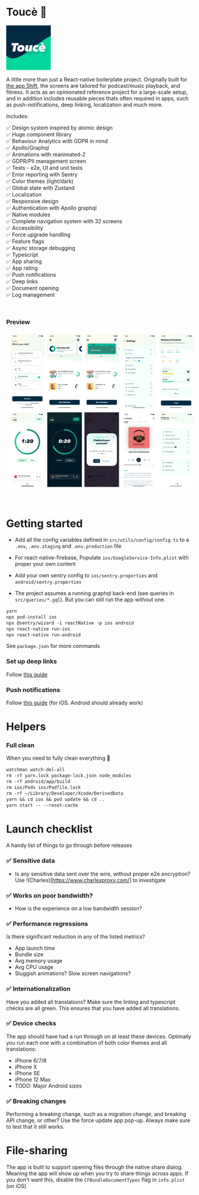 # Toucè 🎨

![Logo](https://github.com/sslash/touce/blob/main/ios/liftncast/Images.xcassets/AppIcon.appiconset/120.png?raw=true)

A little more than just a React-native boilerplate project. Originally built for [the app Shift](https://shiftfm.app), the screens are tailored for podcast/music playback, and fitness.
It acts as an opinionated reference project for a large-scale setup, and in addition includes reusable pieces thats often required in apps, such as push-notifications, deep linking, localization and much more.

Includes:

✅ Design system inspired by atomic design  
✅ Huge component library  
✅ Behaviour Analytics with GDPR in mind  
✅ Apollo/Graphql  
✅ Animations with reanimated-2  
✅ GDPR/PII management screen  
✅ Tests - e2e, UI and unit tests  
✅ Error reporting with Sentry  
✅ Color themes (light/dark)  
✅ Global state with Zustand  
✅ Localization  
✅ Responsive design  
✅ Authentication with Apollo graphql  
✅ Native modules  
✅ Complete navigation system with 32 screens  
✅ Accessibility  
✅ Force upgrade handling  
✅ Feature flags  
✅ Async storage debugging  
✅ Typescript  
✅ App sharing  
✅ App rating  
✅ Push notifications  
✅ Deep links  
✅ Document opening  
✅ Log management

&nbsp;
&nbsp;
&nbsp;

### Preview

![preview](https://github.com/sslash/touce/blob/main/preview.png?raw=true)

&nbsp;
&nbsp;
&nbsp;

# Getting started

-   Add all the config variables defined in `src/utils/config/config.ts` to a `.env`, `.env.staging` and `.env.production` file

-   For react-native-firebase, Populate `ios/GoogleService-Info.plist` with proper your own content

-   Add your own sentry config to `ios/sentry.properties` and `android/sentry.properties`

-   The project assumes a running graphql back-end (see queries in `src/queries/*.gql`). But you can still run the app without one.

```
yarn
npx pod-install ios
npx @sentry/wizard -i reactNative -p ios android
npx react-native run-ios
npx react-native run-android
```

See `package.json` for more commands

### Set up deep links

Follow [this guide](https://rnfirebase.io/dynamic-links/usage)

### Push notifications

Follow [this guide](https://rnfirebase.io/messaging/usage/ios-setup) (for iOS. Android should already work)

# Helpers

### Full clean

When you need to fully clean everything 🧹

```
watchman watch-del-all
rm -rf yarn.lock package-lock.json node_modules
rm -rf android/app/build
rm ios/Pods ios/Podfile.lock
rm -rf ~/Library/Developer/Xcode/DerivedData
yarn && cd ios && pod update && cd ..
yarn start -- --reset-cache
```

# Launch checklist

A handy list of things to go through before releases

### ✅ Sensitive data

-   Is any sensitive data sent over the wire, without proper e2e encryption? Use !(Charles)[https://www.charlesproxy.com/] to investigate

### ✅ Works on poor bandwidth?

-   How is the experience on a low bandwidth session?

### ✅ Performance regressions

Is there significant reduction in any of the listed metrics?

-   App launch time
-   Bundle size
-   Avg memory usage
-   Avg CPU usage
-   Sluggish animations? Slow screen navigations?

### ✅ Internationalization

Have you added all translations? Make sure the linting and typescript checks are all green. This ensures that you have added all translations.

### ✅ Device checks

The app should have had a run through on at least these devices. Optimally you run each one with a combination of both color themes and all translations:

-   iPhone 6/7/8
-   iPhone X
-   iPhone SE
-   iPhone 12 Max
-   TODO: Major Android sizes

### ✅ Breaking changes

Performing a breaking change, such as a migration change, and breaking API change, or other? Use the force update app pop-up. Always make sure to test that it still works.

# File-sharing

The app is built to support opening files through the native share dialog. Meaning the app will show up when you try to share things across apps. If you don't want this, disable the `CFBundleDocumentTypes` flag in `info.plist` (on iOS)
